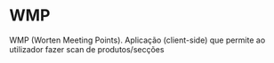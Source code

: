 # WMP
WMP (Worten Meeting Points). Aplicação (client-side) que permite ao utilizador fazer scan de produtos/secções
